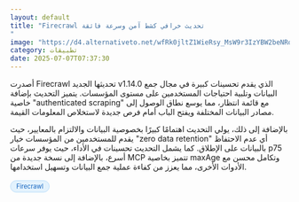 ```yaml
---
layout: default
title: "Firecrawl تحديث خرافي كشط آمن وسرعة فائقة
"
image: "https://d4.alternativeto.net/wfRk0jltZ1WieRsy_MsW9r3IzYBW2beNRoPT_Of6tWQ/rs:fill:1520:760:0/g:ce:0:0/YWJzOi8vZGlzdC9jb250ZW50LzE3NTE4NzM4NTA3NzkucG5n.png"
category: تطبيقات
date: 2025-07-07T07:37:30
---
```


أصدرت Firecrawl تحديثها الجديد v1.14.0 الذي يقدم تحسينات كبيرة في مجال جمع البيانات وتلبية احتياجات المستخدمين على مستوى المؤسسات. يتميز التحديث بإضافة خاصية "authenticated scraping" مع قائمة انتظار، مما يوسع نطاق الوصول إلى مصادر البيانات المختلفة ويفتح الباب أمام فرص جديدة لاستخلاص المعلومات القيمة.

بالإضافة إلى ذلك، يولي التحديث اهتمامًا كبيرًا بخصوصية البيانات والالتزام بالمعايير، حيث يقدم للمستخدمين من المؤسسات خيار "zero data retention" أي عدم الاحتفاظ بالبيانات على الإطلاق. كما يشمل التحديث تحسينات في الأداء، حيث يوفر سرعات p75 أسرع، بالإضافة إلى نسخة جديدة من MCP تتميز بخاصية maxAge وتكامل محسن مع الأدوات الأخرى، مما يعزز من كفاءة عملية جمع البيانات وتسهيل استخدامها.

<div style="margin-top:2px; margin-bottom:2px;"><a href="https://bidjadraft.github.io/?query=Firecrawl" style="background:#e3f2fd; color:#1565c0; font-size:80%; border-radius:12px; padding:3px 10px; margin:2px 4px 2px 0; display:inline-block; border:1px solid #bbdefb; text-decoration:none;">Firecrawl</a></div><br><br>
